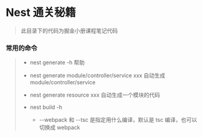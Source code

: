 # Nest 通关秘籍

> 此目录下的代码为掘金小册课程笔记代码

### 常用的命令

> - nest generate -h 帮助
> - nest generate module/controller/service xxx 自动生成 module/controller/service
> - nest generate resource xxx 自动生成一个模块的代码
>
> - nest build -h
>   - --webpack 和 --tsc 是指定用什么编译，默认是 tsc 编译，也可以切换成 webpack
